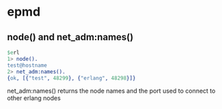 # epmd

## node() and net_adm:names()

``` erlang
$erl
1> node().
test@hostname
2> net_adm:names().
{ok, [{"test", 48299}, {"erlang", 48298}]}
```

net_adm:names() returns the node names and the port used to connect to other erlang nodes
